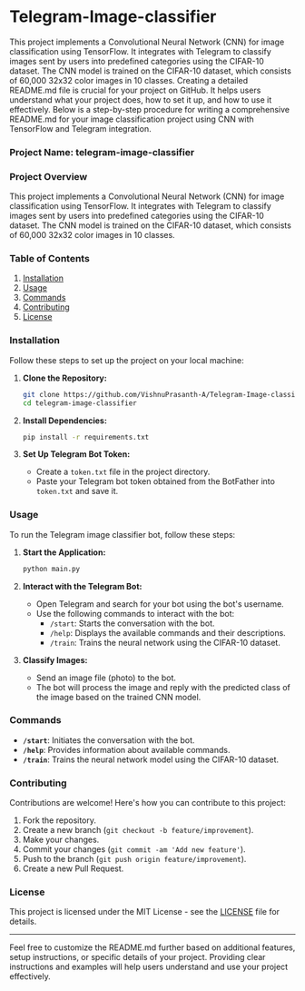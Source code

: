 # Telegram-Image-classifier
This project implements a Convolutional Neural Network (CNN) for image classification using TensorFlow. It integrates with Telegram to classify images sent by users into predefined categories using the CIFAR-10 dataset. The CNN model is trained on the CIFAR-10 dataset, which consists of 60,000 32x32 color images in 10 classes.
Creating a detailed README.md file is crucial for your project on GitHub. It helps users understand what your project does, how to set it up, and how to use it effectively. Below is a step-by-step procedure for writing a comprehensive README.md for your image classification project using CNN with TensorFlow and Telegram integration.

### Project Name: telegram-image-classifier

### Project Overview

This project implements a Convolutional Neural Network (CNN) for image classification using TensorFlow. It integrates with Telegram to classify images sent by users into predefined categories using the CIFAR-10 dataset. The CNN model is trained on the CIFAR-10 dataset, which consists of 60,000 32x32 color images in 10 classes.

### Table of Contents

1. [Installation](#installation)
2. [Usage](#usage)
3. [Commands](#commands)
4. [Contributing](#contributing)
5. [License](#license)

### Installation

Follow these steps to set up the project on your local machine:

1. **Clone the Repository:**

   ```bash
   git clone https://github.com/VishnuPrasanth-A/Telegram-Image-classifier.git
   cd telegram-image-classifier
   ```

2. **Install Dependencies:**

   ```bash
   pip install -r requirements.txt
   ```

3. **Set Up Telegram Bot Token:**

   - Create a `token.txt` file in the project directory.
   - Paste your Telegram bot token obtained from the BotFather into `token.txt` and save it.

### Usage

To run the Telegram image classifier bot, follow these steps:

1. **Start the Application:**

   ```bash
   python main.py
   ```

2. **Interact with the Telegram Bot:**

   - Open Telegram and search for your bot using the bot's username.
   - Use the following commands to interact with the bot:
     - `/start`: Starts the conversation with the bot.
     - `/help`: Displays the available commands and their descriptions.
     - `/train`: Trains the neural network using the CIFAR-10 dataset.

3. **Classify Images:**

   - Send an image file (photo) to the bot.
   - The bot will process the image and reply with the predicted class of the image based on the trained CNN model.

### Commands

- **`/start`**: Initiates the conversation with the bot.
- **`/help`**: Provides information about available commands.
- **`/train`**: Trains the neural network model using the CIFAR-10 dataset.

### Contributing

Contributions are welcome! Here's how you can contribute to this project:

1. Fork the repository.
2. Create a new branch (`git checkout -b feature/improvement`).
3. Make your changes.
4. Commit your changes (`git commit -am 'Add new feature'`).
5. Push to the branch (`git push origin feature/improvement`).
6. Create a new Pull Request.

### License

This project is licensed under the MIT License - see the [LICENSE](LICENSE) file for details.

---

Feel free to customize the README.md further based on additional features, setup instructions, or specific details of your project. Providing clear instructions and examples will help users understand and use your project effectively.
